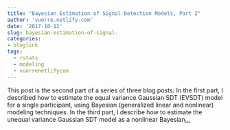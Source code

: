 ```yaml
---
title: "Bayesian Estimation of Signal Detection Models, Part 2"
author: 'vuorre.netlify.com'
date: '2017-10-12'
slug: bayesian-estimation-of-signal-
categories:
- bloglink
tags:
  - rstats
  - modeling
  - vuorrenetlifycom
---
```


This post is the second part of a series of three blog posts: In the first part, I described how to estimate the equal variance Gaussian SDT (EVSDT) model for a single participant, using Bayesian (generalized linear and nonlinear) modeling techniques. In the third part, I describe how to estimate the unequal variance Gaussian SDT model as a nonlinear Bayesian[... <i class="fas fa-external-link-alt"></i>](https://vuorre.netlify.com/post/2017/bayesian-estimation-of-signal-detection-theory-models-part-2/)

